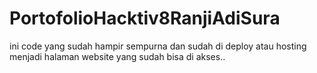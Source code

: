 # PortofolioHacktiv8RanjiAdiSura
ini code yang sudah hampir sempurna dan sudah di deploy atau hosting menjadi halaman website yang sudah bisa di akses..
